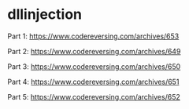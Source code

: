 # dllinjection

Part 1: https://www.codereversing.com/archives/653

Part 2: https://www.codereversing.com/archives/649

Part 3: https://www.codereversing.com/archives/650

Part 4: https://www.codereversing.com/archives/651

Part 5: https://www.codereversing.com/archives/652

